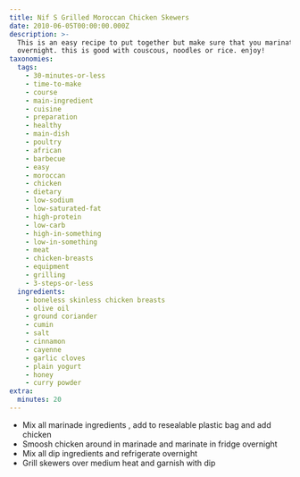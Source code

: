 ```yaml
---
title: Nif S Grilled Moroccan Chicken Skewers
date: 2010-06-05T00:00:00.000Z
description: >-
  This is an easy recipe to put together but make sure that you marinate it
  overnight. this is good with couscous, noodles or rice. enjoy!
taxonomies:
  tags:
    - 30-minutes-or-less
    - time-to-make
    - course
    - main-ingredient
    - cuisine
    - preparation
    - healthy
    - main-dish
    - poultry
    - african
    - barbecue
    - easy
    - moroccan
    - chicken
    - dietary
    - low-sodium
    - low-saturated-fat
    - high-protein
    - low-carb
    - high-in-something
    - low-in-something
    - meat
    - chicken-breasts
    - equipment
    - grilling
    - 3-steps-or-less
  ingredients:
    - boneless skinless chicken breasts
    - olive oil
    - ground coriander
    - cumin
    - salt
    - cinnamon
    - cayenne
    - garlic cloves
    - plain yogurt
    - honey
    - curry powder
extra:
  minutes: 20
---
```

 - Mix all marinade ingredients , add to resealable plastic bag and add chicken
 - Smoosh chicken around in marinade and marinate in fridge overnight
 - Mix all dip ingredients and refrigerate overnight
 - Grill skewers over medium heat and garnish with dip
